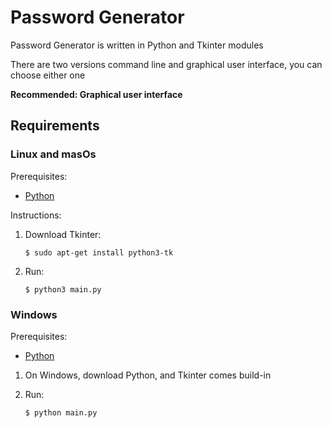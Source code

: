 # Password Generator

Password Generator is written in Python and Tkinter modules

There are two versions command line and graphical user
interface, you can choose either one

**Recommended: Graphical user interface**

## Requirements

### Linux and masOs

Prerequisites:

- [Python][python-download]

Instructions:

1.  Download Tkinter:

        $ sudo apt-get install python3-tk

1.  Run:

        $ python3 main.py

### Windows

Prerequisites:

- [Python][python-download]

1.  On Windows, download Python, and Tkinter comes build-in

1.  Run:

        $ python main.py

[python-download]: https://www.python.org/downloads/
